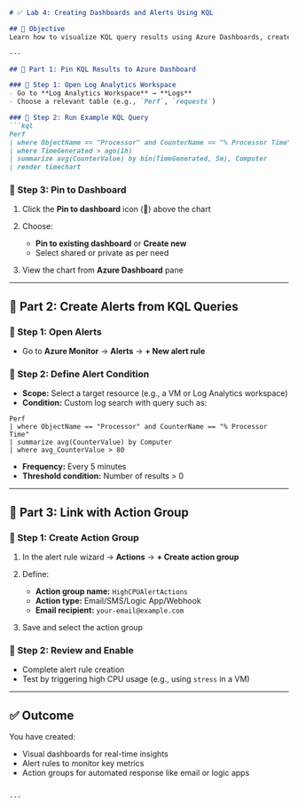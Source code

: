 ````markdown
# ✅ Lab 4: Creating Dashboards and Alerts Using KQL

## 🎯 Objective
Learn how to visualize KQL query results using Azure Dashboards, create alerts based on KQL queries, and configure Action Groups for automated responses.

---

## 🧱 Part 1: Pin KQL Results to Azure Dashboard

### 🔹 Step 1: Open Log Analytics Workspace
- Go to **Log Analytics Workspace** → **Logs**
- Choose a relevant table (e.g., `Perf`, `requests`)

### 🔹 Step 2: Run Example KQL Query
```kql
Perf
| where ObjectName == "Processor" and CounterName == "% Processor Time"
| where TimeGenerated > ago(1h)
| summarize avg(CounterValue) by bin(TimeGenerated, 5m), Computer
| render timechart
````

### 🔹 Step 3: Pin to Dashboard

1. Click the **Pin to dashboard** icon (📌) above the chart
2. Choose:

   * **Pin to existing dashboard** or **Create new**
   * Select shared or private as per need
3. View the chart from **Azure Dashboard** pane

---

## 🚨 Part 2: Create Alerts from KQL Queries

### 🔹 Step 1: Open Alerts

* Go to **Azure Monitor** → **Alerts** → **+ New alert rule**

### 🔹 Step 2: Define Alert Condition

* **Scope:** Select a target resource (e.g., a VM or Log Analytics workspace)
* **Condition:** Custom log search with query such as:

```kql
Perf
| where ObjectName == "Processor" and CounterName == "% Processor Time"
| summarize avg(CounterValue) by Computer
| where avg_CounterValue > 80
```

* **Frequency:** Every 5 minutes
* **Threshold condition:** Number of results > 0

---

## 🔗 Part 3: Link with Action Group

### 🔹 Step 1: Create Action Group

1. In the alert rule wizard → **Actions** → **+ Create action group**
2. Define:

   * **Action group name:** `HighCPUAlertActions`
   * **Action type:** Email/SMS/Logic App/Webhook
   * **Email recipient:** `your-email@example.com`
3. Save and select the action group

### 🔹 Step 2: Review and Enable

* Complete alert rule creation
* Test by triggering high CPU usage (e.g., using `stress` in a VM)

---

## ✅ Outcome

You have created:

* Visual dashboards for real-time insights
* Alert rules to monitor key metrics
* Action groups for automated response like email or logic apps

```

---

```
